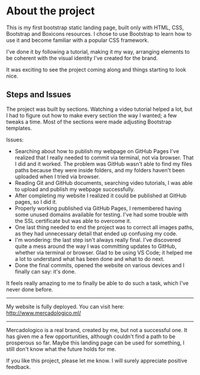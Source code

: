 <h1>About the project</h1>
This is my first bootstrap static landing page, built only with HTML, CSS, Bootstrap and Boxicons resources. I chose to use Bootstrap to learn how to use it and become familiar with a popular CSS framework.

I've done it by following a tutorial, making it my way, arranging elements to be coherent with the visual identity I've created for the brand.

It was exciting to see the project coming along and things starting to look nice.

<h2>Steps and Issues</h2>

The project was built by sections. Watching a video tutorial helped a lot, but I had to figure out how to make every section the way I wanted; a few tweaks a time.
Most of the sections were made adjusting Bootstrap templates.

Issues: 
  - Searching about how to publish my webpage on GitHub Pages I've realized that I really needed to commit via terminal, not via browser. That I did and it worked. The problem was GitHub wasn't able to find my files paths because they were inside folders, and my folders haven't been uploaded when I tried via browser.
  - Reading Git and GitHub documents, searching video tutorials, I was able to upload and publish my webpage successfully.
  - After completing my website I realized it could be published at GitHub pages, so I did it.
  - Properly working published via GitHub Pages, I remembered having some unused domains available for testing. I've had some trouble with the SSL certificate but was able to overcome it.
  - One last thing needed to end the project was to correct all images paths, as they had unnecessary detail that ended up confusing my code.
  - I'm wondering: the last step isn't always really final. I've discovered quite a mess around the way I was committing updates to GitHub, whether via terminal or browser. Glad to be using VS Code; it helped me a lot to understand what has   been done and what to do next.
  - Done the final commits, opened the website on various devices and I finally can say: it's done.

It feels really amazing to me to finally be able to do such a task, which I've never done before.

_______________________________________________________

My website is fully deployed. You can visit here: http://www.mercadologico.ml/ <br/>
_______________________________________________________

Mercadologico is a real brand, created by me, but not a successful one. It has given me a few opportunities, although couldn't find a path to be prosperous so far. Maybe this landing page can be used for something, I still don't know what the future holds for me.

If you like this project, please let me know. I will surely appreciate positive feedback.
